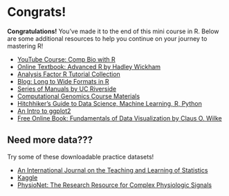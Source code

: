 Congrats!
================

**Congratulations!** You’ve made it to the end of this mini course in R.
Below are some additional resources to help you continue on your journey
to mastering R!

- [YouTube Course: Comp Bio with
  R](https://www.youtube.com/playlist?list=PLA54E692040796EA5)
- [Online Textbook: Advanced R by Hadley
  Wickham](https://adv-r.hadley.nz/)
- [Analysis Factor R Tutorial
  Collection](https://www.theanalysisfactor.com/r/)
- [Blog: Long to Wide Formats in
  R](http://reasoniamhere.com/2013/09/26/switching-between-long-and-wide-formats-in-r/)
- [Series of Manuals by UC
  Riverside](http://manuals.bioinformatics.ucr.edu/)
- [Computational Genomics Course
  Materials](https://eacooper400.github.io/compGen8900.html)
- [Hitchhiker’s Guide to Data Science, Machine Learning, R,
  Python](https://www.hadoop360.datasciencecentral.com/blog/hitchhiker-s-guide-to-data-science-machine-learning-r-python)
- [An Intro to ggplot2](https://seananderson.ca/ggplot2-fish554/)
- [Free Online Book: Fundamentals of Data Visualization by Claus O.
  Wilke](https://serialmentor.com/dataviz/)

## Need more data???

Try some of these downloadable practice datasets!

- [An International Journal on the Teaching and Learning of
  Statistics](http://jse.amstat.org/jse_data_archive.htm)
- [Kaggle](https://www.kaggle.com/)
- [PhysioNet: The Research Resource for Complex Physiologic
  Signals](https://physionet.org/)
